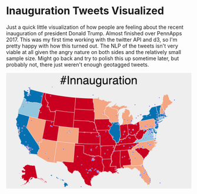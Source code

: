 # Inauguration Tweets Visualized

Just a quick little visualization of how people are feeling about the recent inauguration of president Donald Trump. Almost finished over PennApps 2017. This was my first time working with the twitter API and d3, so I'm pretty happy with how this turned out. The NLP of the tweets isn't very viable at all given the angry nature on both sides and the relatively small sample size. Might go back and try to polish this up sometime later, but probably not, there just weren't enough geotagged tweets.

![Alt text](screenshot.png?raw=true "Optional Title")


